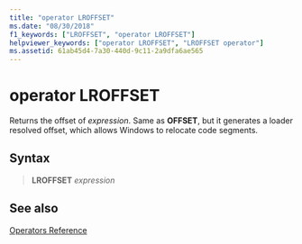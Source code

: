 ```yaml
---
title: "operator LROFFSET"
ms.date: "08/30/2018"
f1_keywords: ["LROFFSET", "operator LROFFSET"]
helpviewer_keywords: ["operator LROFFSET", "LROFFSET operator"]
ms.assetid: 61ab45d4-7a30-440d-9c11-2a9dfa6ae565
---
```

# operator LROFFSET

Returns the offset of *expression*. Same as **OFFSET**, but it generates a loader resolved offset, which allows Windows to relocate code segments.

## Syntax

> **LROFFSET** *expression*

## See also

[Operators Reference](../../assembler/masm/operators-reference.md)<br/>